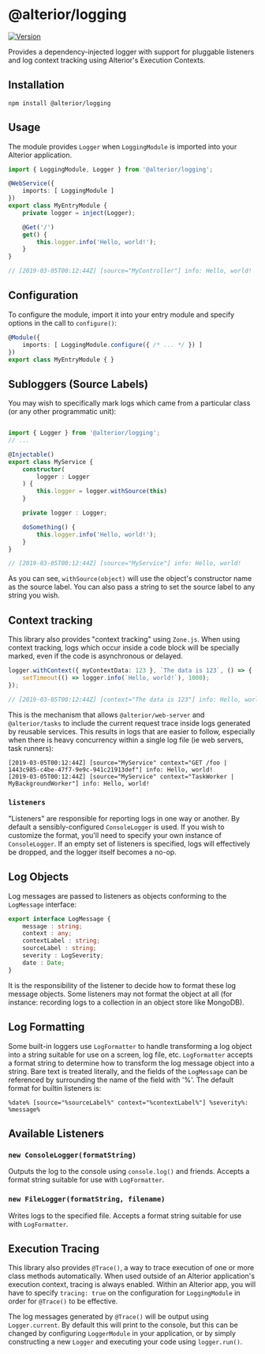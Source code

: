 # @alterior/logging

[![Version](https://img.shields.io/npm/v/@alterior/logging.svg)](https://www.npmjs.com/package/@alterior/logging)

Provides a dependency-injected logger with support for pluggable listeners and log context tracking using Alterior's
Execution Contexts.

## Installation

```
npm install @alterior/logging
```

## Usage 

The module provides `Logger` when `LoggingModule` is imported into your Alterior application.

```typescript
import { LoggingModule, Logger } from '@alterior/logging';

@WebService({
    imports: [ LoggingModule ]
})
export class MyEntryModule { 
    private logger = inject(Logger);

    @Get('/')
    get() {
        this.logger.info('Hello, world!');
    }
}

// [2019-03-05T00:12:44Z] [source="MyController"] info: Hello, world!
```

## Configuration

To configure the module, import it into your entry module and specify options in the call to `configure()`:

```typescript
@Module({
    imports: [ LoggingModule.configure({ /* ... */ }) ]
})
export class MyEntryModule { }
```

## Subloggers (Source Labels)

You may wish to specifically mark logs which came from a particular class (or any other programmatic unit):

```typescript

import { Logger } from '@alterior/logging';
// ...

@Injectable()
export class MyService {
    constructor(
        logger : Logger
    ) {
        this.logger = logger.withSource(this)
    }

    private logger : Logger;

    doSomething() {
        this.logger.info('Hello, world!');
    }
}

// [2019-03-05T00:12:44Z] [source="MyService"] info: Hello, world!
```

As you can see, `withSource(object)` will use the object's constructor name as the source label. You can also pass a string to set the source label to any string you wish.

## Context tracking

This library also provides "context tracking" using `Zone.js`. When using context tracking, logs which occur inside a code block will be specially marked, even if the code is asynchronous or delayed.

```typescript
logger.withContext({ myContextData: 123 }, `The data is 123`, () => {
    setTimeout(() => logger.info(`Hello, world!`), 1000);
});

// [2019-03-05T00:12:44Z] [context="The data is 123"] info: Hello, world!
```

This is the mechanism that allows `@alterior/web-server` and `@alterior/tasks` to include the current request trace inside logs generated by reusable services. This results in logs that are easier to follow,
especially when there is heavy concurrency within a single log file (ie web servers, task runners):

```
[2019-03-05T00:12:44Z] [source="MyService" context="GET /foo | 1443c985-c4be-47f7-9e9c-941c21913def"] info: Hello, world!
[2019-03-05T00:12:44Z] [source="MyService" context="TaskWorker | MyBackgroundWorker"] info: Hello, world!
```

### `listeners`

"Listeners" are responsible for reporting logs in one way or another. By default a sensibly-configured `ConsoleLogger` is used. If you wish to customize the format, you'll need to specify your own instance of `ConsoleLogger`. If an empty set of listeners is specified, logs will effectively be dropped, and the logger itself becomes a no-op.

## Log Objects

Log messages are passed to listeners as objects conforming to the `LogMessage` interface:

```typescript
export interface LogMessage {
    message : string;
    context : any;
    contextLabel : string;
    sourceLabel : string;
    severity : LogSeverity;
    date : Date;
}
```

It is the responsibility of the listener to decide how to format these log message objects. Some listeners may not format the object at all (for instance: recording logs to a collection in an object store like MongoDB).

## Log Formatting

Some built-in loggers use `LogFormatter` to handle transforming a log object into a string suitable for use on a screen, log file, etc. `LogFormatter` accepts a format string to determine how to transform the log message object into a string. Bare text is treated literally, and the fields of the `LogMessage` can be referenced by surrounding the name of the field with '%'. The default format for builtin listeners is:

```
%date% [source="%sourceLabel%" context="%contextLabel%"] %severity%: %message%
```

## Available Listeners

### `new ConsoleLogger(formatString)`

Outputs the log to the console using `console.log()` and friends. Accepts a format string suitable for use with `LogFormatter`.

### `new FileLogger(formatString, filename)`

Writes logs to the specified file. Accepts a format string suitable for use with `LogFormatter`.

## Execution Tracing

This library also provides `@Trace()`, a way to trace execution of one or more class methods 
automatically. When used outside of an Alterior application's execution context, tracing is 
always enabled. Within an Alterior app, you will have to specify `tracing: true` on the 
configuration for `LoggingModule` in order for `@Trace()` to be effective.

The log messages generated by `@Trace()` will be output using `Logger.current`. By default 
this will print to the console, but this can be changed by configuring `LoggerModule` in your
application, or by simply constructing a new `Logger` and executing your code using `logger.run()`.